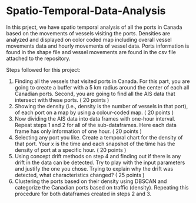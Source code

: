 # Spatio-Temporal-Data-Analysis

In this prject, we have spatio temporal analysis of all the ports in Canada based on the movements of vessels visiting the ports.
Densities are analyzed and displayed on color coded map including overall vessel movements data and hourly movements of vessel data.
Ports information is found in the shape file and vessel movements are found in the csv file attached to the repository.

Steps followed for this project:

1. Finding all the vessels that visited ports in Canada. For this part, you are going to create a buffer
with a 5 km radius around the center of each all Canadian ports. Second, you are going to find
all the AIS data that intersect with these ports. ( 20 points )
2. Showing the density (i.e., density is the number of vessels in that port), of each port on a map by
using a colour-coded map. ( 20 points )
3. Now dividing the AIS data into data frames with one-hour interval. Repeat steps 1 and 2 for all
of the sub-dataframes. Here each data frame has only information of one hour. ( 20 points )
4. Selecting any port you like. Create a temporal chart for the density of that port. Your x is the time
and each snapshot of the time has the density of port at a specific hour. ( 20 points )
5. Using concept drift methods on step 4 and finding out if there is any drift in the data can be
detected. Try to play with the input parameters and justify the one you chose. Trying to explain why
the drift was detected, what characteristics changed? ( 25 points )
6. Clustering the ports based on their density using DBSCAN and categorize the Canadian ports
based on traffic (density). Repeating this procedure for both dataframes created in steps 2 and 3.

